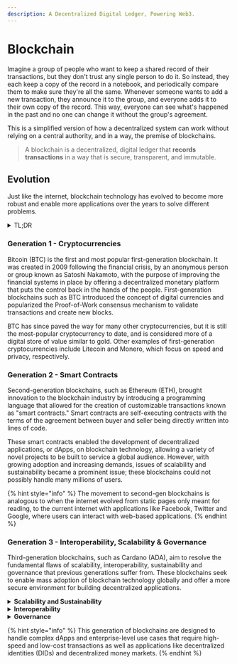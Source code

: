 ```yaml
---
description: A Decentralized Digital Ledger, Powering Web3.
---
```


# Blockchain

Imagine a group of people who want to keep a shared record of their transactions, but they don't trust any single person to do it. So instead, they each keep a copy of the record in a notebook, and periodically compare them to make sure they're all the same. Whenever someone wants to add a new transaction, they announce it to the group, and everyone adds it to their own copy of the record. This way, everyone can see what's happened in the past and no one can change it without the group's agreement.

This is a simplified version of how a decentralized system can work without relying on a central authority, and in a way, the premise of blockchains.

> A blockchain is a decentralized, digital ledger that **records transactions** in a way that is secure, transparent, and immutable.

## Evolution

Just like the internet, blockchain technology has evolved to become more robust and enable more applications over the years to solve different problems.

<details>

<summary>TL;DR</summary>

* First-generation blockchains like Bitcoin were designed to improve the financial systems in place by offering a decentralized monetary platform that puts the control back in the hands of the people; they introduced digital currencies, known as cryptocurrencies.
* Second-generation blockchains like Ethereum then added smart contracts which enabled complex logic to be executed on the blockchain.
* Third-generation blockchains like Cardano now focus on improving the scalability, interoperability and sustainability of second-gen blockchains - key factors for mass-adoption.

</details>

### Generation 1 - Cryptocurrencies

Bitcoin (BTC) is the first and most popular first-generation blockchain. It was created in 2009 following the financial crisis, by an anonymous person or group known as Satoshi Nakamoto, with the purpose of improving the financial systems in place by offering a decentralized monetary platform that puts the control back in the hands of the people. First-generation blockchains such as BTC introduced the concept of digital currencies and popularized the Proof-of-Work consensus mechanism to validate transactions and create new blocks.

BTC has since paved the way for many other cryptocurrencies, but it is still the most-popular cryptocurrency to date, and is considered more of a digital store of value similar to gold. Other examples of first-generation cryptocurrencies include Litecoin and Monero, which focus on speed and privacy, respectively.

### Generation 2 - Smart Contracts

Second-generation blockchains, such as Ethereum (ETH), brought innovation to the blockchain industry by introducing a programming language that allowed for the creation of customizable transactions known as "smart contracts." Smart contracts are self-executing contracts with the terms of the agreement between buyer and seller being directly written into lines of code.

These smart contracts enabled the development of decentralized applications, or dApps, on blockchain technology, allowing a variety of novel projects to be built to service a global audience. However, with growing adoption and increasing demands, issues of scalability and sustainability became a prominent issue; these blockchains could not possibly handle many millions of users.

{% hint style="info" %}
The movement to second-gen blockchains is analogous to when the internet evolved from static pages only meant for reading, to the current internet with applications like Facebook, Twitter and Google, where users can interact with web-based applications.
{% endhint %}

### Generation 3 - Interoperability, Scalability & Governance

Third-generation blockchains, such as Cardano (ADA), aim to resolve the fundamental flaws of scalability, interoperability, sustainability and governance that previous generations suffer from. These blockchains seek to enable mass adoption of blockchain technology globally and offer a more secure environment for building decentralized applications.

<details>

<summary><strong>Scalability and Sustainability</strong></summary>

To resolve scalability and sustainability needs, these blockchains have adopted the Proof-of-Stake consensus mechanism, or have modified versions of Proof-of-Work, which are more efficient and consume less computing resources.

</details>

<details>

<summary><strong>Interoperability</strong></summary>

In addition, third-generation blockchains introduced interoperability, allowing different blockchains to communicate and transfer assets and data seamlessly between each other, enabling a more interconnected and efficient blockchain ecosystem.

</details>

<details>

<summary><strong>Governance</strong></summary>

These blockchain networks also enable governance, where participants holding the network’s native cryptocurrency are granted voting or governance rights. This allows them to participate in the decision-making process of the network, including voting on proposals and changes to the network's protocols.

</details>

{% hint style="info" %}
This generation of blockchains are designed to handle complex dApps and enterprise-level use cases that require high-speed and low-cost transactions as well as applications like decentralized identities (DIDs) and decentralized money markets.
{% endhint %}
